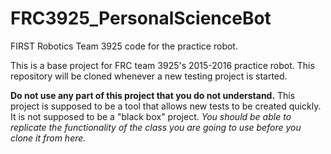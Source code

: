 # FRC3925_PersonalScienceBot
FIRST Robotics Team 3925 code for the practice robot.


This is a base project for FRC team 3925's 2015-2016 practice robot. This repository will be cloned whenever a new testing project is started.

<b>Do not use any part of this project that you do not understand.</b> This project is supposed to be a tool that allows new tests to be created quickly. It is not supposed to be a "black box" project. <i>You should be able to replicate the functionality of the class you are going to use before you clone it from here.</i>
